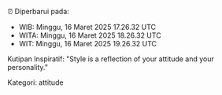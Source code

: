 ⏰ Diperbarui pada:
- WIB: Minggu, 16 Maret 2025 17.26.32 UTC
- WITA: Minggu, 16 Maret 2025 18.26.32 UTC
- WIT: Minggu, 16 Maret 2025 19.26.32 UTC

Kutipan Inspiratif:
"Style is a reflection of your attitude and your personality."


Kategori: attitude

